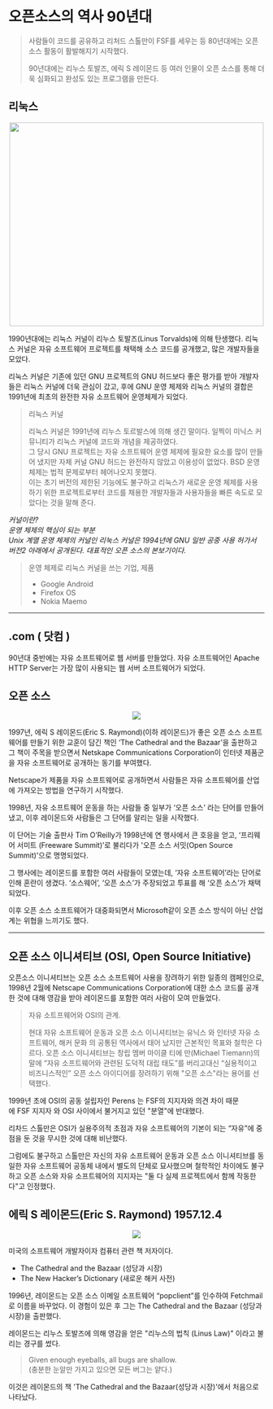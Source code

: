 # 오픈소스의 역사 90년대

> 사람들이 코드를 공유하고 리처드 스톨만이 FSF를 세우는 등 80년대에는 오픈 소스 활동이 활발해지기 시작했다.  
>   
> 90년대에는 리누스 토발즈, 에릭 S 레이몬드 등 여러 인물이 오픈 소스를 통해 더욱 심화되고 완성도 있는 프로그램을 만든다.

## 리눅스
<p align="center">
<img src ="https://upload.wikimedia.org/wikipedia/commons/thumb/3/35/Tux.svg/1200px-Tux.svg.png" width ="500" height="400">
</p>

1990년대에는 리눅스 커널이 리누스 토발즈(Linus Torvalds)에 의해 탄생했다. 리눅스 커널은 자유 소프트웨어 프로젝트를 채택해 소스 코드를 공개했고, 많은 개발자들을 모았다.  

리눅스 커널은 기존에 있던 GNU 프로젝트의 GNU 허드보다 좋은 평가를 받아 개발자들은 리눅스 커널에 더욱 관심이 갔고, 후에 GNU 운영 체제와 리눅스 커널의 결합은 1991년에 최초의 완전한 자유 소프트웨어 운영체제가 되었다.  

> 리눅스 커널  
>   
> 리눅스 커널은 1991년에 리누스 토르발스에 의해 생긴 말이다. 일찍이 미닉스 커뮤니티가 리눅스 커널에 코드와 개념을 제공하였다.  
> 그 당시 GNU 프로젝트는 자유 소프트웨어 운영 체제에 필요한 요소를 많이 만들어 냈지만 자체 커널 GNU 허드는 완전하지 않았고 이용성이 없었다. BSD 운영 체제는 법적 문제로부터 헤어나오지 못했다.  
> 이는 초기 버전의 제한된 기능에도 불구하고 리눅스가 새로운 운영 체제를 사용하기 위한 프로젝트로부터 코드를 채용한 개발자들과 사용자들을 빠른 속도로 모았다는 것을 말해 준다.

*커널이란?*  
*운영 체제의 핵심이 되는 부분*  
*Unix 계열 운영 체제의 커널인 리눅스 커널은 1994년에 GNU 일반 공중 사용 허가서 버전2 아래에서 공개된다. 대표적인 오픈 소스의 본보기이다.*

> 운영 체제로 리눅스 커널을 쓰는 기업, 제품
> * Google Android
> * Firefox OS
> * Nokia Maemo
---
## .com ( 닷컴 )
90년대 중반에는 자유 소프트웨어로 웹 서버를 만들었다. 자유 소프트웨어인 Apache HTTP Server는 가장 많이 사용되는 웹 서버 소프트웨어가 되었다.

## 오픈 소스
<p align ="center">
<img src="http://files.itworld.co.kr/files/editor_img/200904/opensource_logo.gif">
</p>

1997년, 에릭 S 레이몬드(Eric S. Raymond)(이하 레이몬드)가 좋은 오픈 소스 소프트웨어를 만들기 위한 교훈이 담긴 책인 ‘The Cathedral and the Bazaar’을 출판하고 그 책이 주목을 받으면서 Netskape Communications Corporation이 인터넷 제품군을 자유 소프트웨어로 공개하는 동기를 부여했다.  

Netscape가 제품을 자유 소프트웨어로 공개하면서 사람들은 자유 소프트웨어를 산업에 가져오는 방법을 연구하기 시작했다.  

1998년, 자유 소프트웨어 운동을 하는 사람들 중 일부가 ‘오픈 소스’ 라는 단어를 만들어냈고, 이후 레이몬드와 사람들은 그 단어를 알리는 일을 시작했다.  

이 단어는 기술 출판사 Tim O’Reilly가 1998년에 연 행사에서 큰 호응을 얻고, ‘프리웨어 서미트 (Freeware Summit)’로 불리다가 '오픈 소스 서밋(Open Source Summit)'으로 명명되었다.  


그 행사에는 레이몬드를 포함한 여러 사람들이 모였는데, ‘자유 소프트웨어’라는 단어로 인해 혼란이 생겼다. ‘소스웨어’, ‘오픈 소스’가 주장되었고 투표를 해 ‘오픈 소스’가 채택되었다.  

 이후 오픈 소스 소프트웨어가 대중화되면서 Microsoft같이 오픈 소스 방식이 아닌 산업계는 위협을 느끼기도 했다.  

-----




## 오픈 소스 이니셔티브 (OSI, Open Source Initiative)
오픈소스 이니셔티브는 오픈 소스 소프트웨어 사용을 장려하기 위한 일종의 캠페인으로, 1998년 2월에 Netscape Communications Corporation에 대한 소스 코드를 공개한 것에 대해 영감을 받아 레이몬드를 포함한 여러 사람이 모여 만들었다.  

> 자유 소트프웨어와 OSI의 관계.  
>   
> 현대 자유 소프트웨어 운동과 오픈 소스 이니셔티브는 유닉스 와 인터넷 자유 소프트웨어, 해커 문화 의 공통된 역사에서 태어 났지만 근본적인 목표와 철학은 다르다.
> 오픈 소스 이니셔티브는 창립 멤버 마이클 티에 만(Michael Tiemann)의 말에 “자유 소프트웨어와 관련된 도덕적 대립 태도”를 버리고대신 “실용적이고 비즈니스적인” 오픈 소스 아이디어를 장려하기 위해 "오픈 소스"라는 용어를 선택했다.  

1999년 초에 OSI의 공동 설립자인 Perens 는 FSF의 지지자와 의견 차이 때문에 FSF 지지자 와 OSI 사이에서 불거지고 있던 "분열"에 반대했다.  

리차드 스톨만은 OSI가 실용주의적 초점과 자유 소프트웨어의 기본이 되는 “자유”에 중점을 둔 것을 무시한 것에 대해 비난했다.  

그럼에도 불구하고 스톨만은 자신의 자유 소프트웨어 운동과 오픈 소스 이니셔티브를 동일한 자유 소프트웨어 공동체 내에서 별도의 단체로 묘사했으며 철학적인 차이에도 불구하고 오픈 소스와 자유 소프트웨어의 지지자는 "둘 다 실제 프로젝트에서 함께 작동한다"고 인정했다.  


## 에릭 S 레이몬드(Eric S. Raymond) 1957.12.4
<p align ="center">
<img src ="https://upload.wikimedia.org/wikipedia/commons/thumb/e/e2/Eric_S_Raymond_portrait.jpg/220px-Eric_S_Raymond_portrait.jpg">
</p>

미국의 소프트웨어 개발자이자 컴퓨터 관련 책 저자이다.  

* The Cathedral and the Bazaar (성당과 시장)  
* The New Hacker’s Dictionary (새로운 해커 사전)  

1996년, 레이몬드는 오픈 소스 이메일 소프트웨어 “popclient”를 인수하여 Fetchmail로 이름을 바꾸었다. 이 경험이 있은 후 그는 The Cathedral and the Bazaar (성당과 시장)을 출판했다.  

레이몬드는 리누스 토발즈에 의해 영감을 얻은 "리누스의 법칙 (Linus Law)" 이라고 불리는 경구를 썼다.  

> Given enough eyeballs, all bugs are shallow.  
> (충분한 눈알만 가지고 있으면 모든 버그는 얕다.)

이것은 레이몬드의 책 'The Cathedral and the Bazaar(성당과 시장)'에서 처음으로 나타났다.
